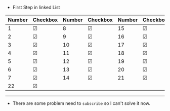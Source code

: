 - First Step in linked List

| Number | Checkbox | Number | Checkbox | Number | Checkbox |
| ------ | -------- | ------ | -------- | ------ | -------- |
| 1      | &#9745;  | 8      | &#9745;  | 15     | &#9745;  |
| 2      | &#9745;  | 9      | &#9745;  | 16     | &#9745;  |
| 3      | &#9745;  | 10     | &#9745;  | 17     | &#9745;  |
| 4      | &#9745;  | 11     | &#9745;  | 18     | &#9745;  |
| 5      | &#9745;  | 12     | &#9745;  | 19     | &#9745;  |
| 6      | &#9745;  | 13     | &#9745;  | 20     | &#9745;  |
| 7      | &#9745;  | 14     | &#9745;  | 21     | &#9745;  |
| 22     | &#9745;  |        |          |        |          |

-----
- There are some problem need to `subscribe` so I can't solve it now.